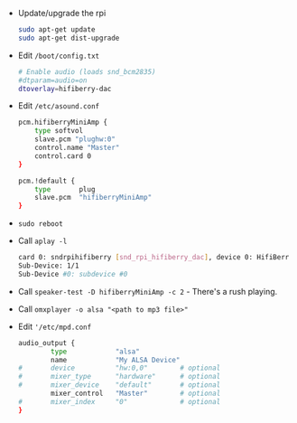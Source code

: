 

- Update/upgrade the rpi

  ```bash
  sudo apt-get update
  sudo apt-get dist-upgrade
  ```

- Edit `/boot/config.txt`

  ```bash 
  # Enable audio (loads snd_bcm2835)
  #dtparam=audio=on
  dtoverlay=hifiberry-dac
  ```

- Edit `/etc/asound.conf`

  ```bash
  pcm.hifiberryMiniAmp {
      type softvol
      slave.pcm "plughw:0"
      control.name "Master"
      control.card 0
  }
  
  pcm.!default {
      type       plug
      slave.pcm  "hifiberryMiniAmp"
  }
  ```
  
- `sudo reboot`

- Call `aplay -l`

  ```bash
  card 0: sndrpihifiberry [snd_rpi_hifiberry_dac], device 0: HifiBerry DAC HiFi pcm5102a-hifi-0 []
  Sub-Device: 1/1
  Sub-Device #0: subdevice #0
  ```
  
- Call `speaker-test -D hifiberryMiniAmp -c 2` - There's a rush playing.

- Call `omxplayer -o alsa "<path to mp3 file>"`

- Edit `'/etc/mpd.conf`

  ```bash
  audio_output {
          type            "alsa"
          name            "My ALSA Device"
  #       device          "hw:0,0"        # optional
  #       mixer_type      "hardware"      # optional
  #       mixer_device    "default"       # optional
          mixer_control   "Master"        # optional
  #       mixer_index     "0"             # optional
  }
  ```
